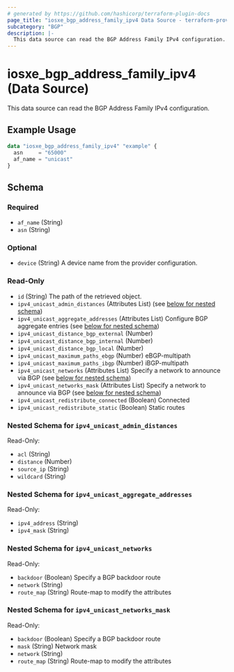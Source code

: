 ```yaml
---
# generated by https://github.com/hashicorp/terraform-plugin-docs
page_title: "iosxe_bgp_address_family_ipv4 Data Source - terraform-provider-iosxe"
subcategory: "BGP"
description: |-
  This data source can read the BGP Address Family IPv4 configuration.
---
```


# iosxe_bgp_address_family_ipv4 (Data Source)

This data source can read the BGP Address Family IPv4 configuration.

## Example Usage

```terraform
data "iosxe_bgp_address_family_ipv4" "example" {
  asn     = "65000"
  af_name = "unicast"
}
```

<!-- schema generated by tfplugindocs -->
## Schema

### Required

- `af_name` (String)
- `asn` (String)

### Optional

- `device` (String) A device name from the provider configuration.

### Read-Only

- `id` (String) The path of the retrieved object.
- `ipv4_unicast_admin_distances` (Attributes List) (see [below for nested schema](#nestedatt--ipv4_unicast_admin_distances))
- `ipv4_unicast_aggregate_addresses` (Attributes List) Configure BGP aggregate entries (see [below for nested schema](#nestedatt--ipv4_unicast_aggregate_addresses))
- `ipv4_unicast_distance_bgp_external` (Number)
- `ipv4_unicast_distance_bgp_internal` (Number)
- `ipv4_unicast_distance_bgp_local` (Number)
- `ipv4_unicast_maximum_paths_ebgp` (Number) eBGP-multipath
- `ipv4_unicast_maximum_paths_ibgp` (Number) iBGP-multipath
- `ipv4_unicast_networks` (Attributes List) Specify a network to announce via BGP (see [below for nested schema](#nestedatt--ipv4_unicast_networks))
- `ipv4_unicast_networks_mask` (Attributes List) Specify a network to announce via BGP (see [below for nested schema](#nestedatt--ipv4_unicast_networks_mask))
- `ipv4_unicast_redistribute_connected` (Boolean) Connected
- `ipv4_unicast_redistribute_static` (Boolean) Static routes

<a id="nestedatt--ipv4_unicast_admin_distances"></a>
### Nested Schema for `ipv4_unicast_admin_distances`

Read-Only:

- `acl` (String)
- `distance` (Number)
- `source_ip` (String)
- `wildcard` (String)


<a id="nestedatt--ipv4_unicast_aggregate_addresses"></a>
### Nested Schema for `ipv4_unicast_aggregate_addresses`

Read-Only:

- `ipv4_address` (String)
- `ipv4_mask` (String)


<a id="nestedatt--ipv4_unicast_networks"></a>
### Nested Schema for `ipv4_unicast_networks`

Read-Only:

- `backdoor` (Boolean) Specify a BGP backdoor route
- `network` (String)
- `route_map` (String) Route-map to modify the attributes


<a id="nestedatt--ipv4_unicast_networks_mask"></a>
### Nested Schema for `ipv4_unicast_networks_mask`

Read-Only:

- `backdoor` (Boolean) Specify a BGP backdoor route
- `mask` (String) Network mask
- `network` (String)
- `route_map` (String) Route-map to modify the attributes
